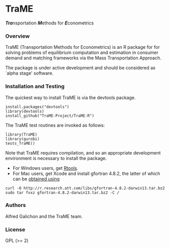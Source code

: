 # TraME

***Tra***nsportation ***M***ethods for ***E***conometrics

### Overview

TraME (Transportation Methods for Econometrics) is an R package for for 
solving problems of equilibrium computation and estimation in consumer 
demand and matching frameworks via the Mass Transportation Approach.

The package is under active development and should be considered as
`alpha stage' software.

### Installation and Testing

The quickest way to install TraME is via the devtools package.
```
install.packages("devtools")
library(devtools)
install_github("TraME-Project/TraME-R")
```
The TraME test routines are invoked as follows:
```
library(TraME)
library(gurobi)
tests_TraME()
```

Note that TraME requires compilation, and so an appropriate development environment is necessary to install the package.
* For Windows users, get [Rtools](https://cran.r-project.org/bin/windows/Rtools/).
* For Mac users, get Xcode and install gfortran 4.8.2, the latter of which can be [obtained using](http://www.thecoatlessprofessor.com/programming/rcpp-rcpparmadillo-and-os-x-mavericks-lgfortran-and-lquadmath-error/)
```
curl -O http://r.research.att.com/libs/gfortran-4.8.2-darwin13.tar.bz2
sudo tar fvxz gfortran-4.8.2-darwin13.tar.bz2 -C /
```

### Authors

Alfred Galichon and the TraME team.

### License

GPL (>= 2) 
